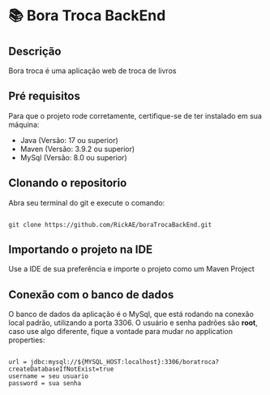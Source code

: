 # :books: Bora Troca BackEnd

## Descrição
Bora troca é uma aplicação web de troca de livros


## Pré requisitos
Para que o projeto rode corretamente, certifique-se de ter instalado em sua máquina: 

- Java (Versão: 17 ou superior)
- Maven (Versão: 3.9.2 ou superior) 
- MySql (Versão: 8.0 ou superior)

## Clonando o repositorio

Abra seu terminal do git e execute o comando:

```

git clone https://github.com/RickAE/boraTrocaBackEnd.git

```

## Importando o projeto na IDE      

Use a IDE de sua preferência e importe o projeto como um Maven Project


## Conexão com o banco de dados

O banco de dados da aplicação é o MySql, que está rodando na conexão local padrão, utilizando a porta 3306. 
O usuário e senha padrões são **root**, caso use algo diferente, fique a vontade para mudar no application properties:

```

url = jdbc:mysql://${MYSQL_HOST:localhost}:3306/boratroca?createDatabaseIfNotExist=true
username = seu usuario
password = sua senha

```


